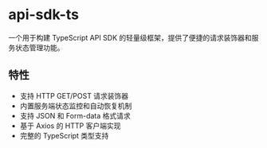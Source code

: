 # api-sdk-ts

一个用于构建 TypeScript API SDK 的轻量级框架，提供了便捷的请求装饰器和服务状态管理功能。

## 特性

- 支持 HTTP GET/POST 请求装饰器
- 内置服务端状态监控和自动恢复机制
- 支持 JSON 和 Form-data 格式请求
- 基于 Axios 的 HTTP 客户端实现
- 完整的 TypeScript 类型支持
